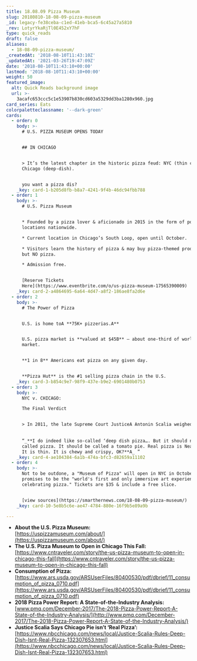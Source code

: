 ```yaml
---
title: 18.08.09 Pizza Museum
slug: 20180810-18-08-09-pizza-museum
_id: legacy-fe38ceba-c1ed-41eb-bca5-6c45a27a5810
_rev: LotyrYkaRjTl0E452xY7hF
type: quick_reads
draft: false
aliases:
  - 18-08-09-pizza-museum/
_createdAt: '2018-08-10T11:43:10Z'
_updatedAt: '2021-03-26T19:47:09Z'
date: '2018-08-10T11:43:10+00:00'
lastmod: '2018-08-10T11:43:10+00:00'
weight: 50
featured_image:
  alt: Quick Reads background image
  url: >-
    3acafc653ccc5c1e53907b830cd603a5329dd3ba1280x960.jpg
card_series: Eats
colorpaletteclassname: '--dark-green'
cards:
  - order: 0
    body: >-
      # U.S. PIZZA MUSEUM OPENS TODAY


      ## IN CHICAGO


      > It’s the latest chapter in the historic pizza feud: NYC (thin crust) vs.
      Chicago (deep-dish).


      you want a pizza dis?
    _key: card-1-b205d8fb-b8a7-4241-9f4b-46dc94fbb788
  - order: 1
    body: >-
      # U.S. Pizza Museum


      * Founded by a pizza lover & aficionado in 2015 in the form of pop-up
      locations nationwide.

      * Current location in Chicago’s South Loop, open until October.

      * Visitors learn the history of pizza & may buy pizza-themed products –
      but NO pizza.

      * Admission free.


      [Reserve Tickets
      Here](https://www.eventbrite.com/o/us-pizza-museum-17565390009)
    _key: card-2-a4864695-6a64-4d47-a8f2-186ae8fa2d6e
  - order: 2
    body: >-
      # The Power of Pizza


      U.S. is home toA **75K+ pizzerias.A**


      U.S. pizza market is **valued at $45B** – about one-third of worldwide
      market.


      **1 in 8** Americans eat pizza on any given day.


      **Pizza Hut** is the #1 selling pizza chain in the U.S.
    _key: card-3-b854c9e7-98f9-437e-b9e2-6901480b0753
  - order: 3
    body: >-
      NYC v. CHICAGO:  

      The Final Verdict 


      > In 2011, the late Supreme Court JusticeA Antonin Scalia weighed in:  
        
        
      “_**I do indeed like so-called ‘deep dish pizza…. But it should not be
      called pizza. It should be called a tomato pie. Real pizza is Neapolitan.
      It is thin. It is chewy and crispy, OK?**A_ ”
    _key: card-4-ae104384-6a1b-474a-bfc3-d82659a11102
  - order: 4
    body: >-
      Not to be outdone, a "Museum of Pizza" will open in NYC in October. It
      promises to be the "world's first and only immersive art experience
      celebrating pizza." Tickets are $35 & include a free slice.


      [view sources](https://smarthernews.com/18-08-09-pizza-museum/)
    _key: card-10-5e8b5c6e-ae47-4784-880e-16f9b5e89a9b

---
```

* **About the U.S. Pizza Museum:**  
[https://uspizzamuseum.com/about/](https://uspizzamuseum.com/about/)
* **The U.S. Pizza Museum to Open in Chicago This Fall:**  
[https://www.cntraveler.com/story/the-us-pizza-museum-to-open-in-chicago-this-fall](https://www.cntraveler.com/story/the-us-pizza-museum-to-open-in-chicago-this-fall)
* **Consumption of Pizza:** [https://www.ars.usda.gov/ARSUserFiles/80400530/pdf/dbrief/11_consumption_of_pizza_0710.pdf](https://www.ars.usda.gov/ARSUserFiles/80400530/pdf/dbrief/11_consumption_of_pizza_0710.pdf)
* **2018 Pizza Power Report: A State-of-the-Industry Analysis:**  
[www.pmq.com/December-2017/The-2018-Pizza-Power-Report-A-State-of-the-Industry-Analysis/](http://www.pmq.com/December-2017/The-2018-Pizza-Power-Report-A-State-of-the-Industry-Analysis/)
* **Justice Scalia Says Chicago Pie isn’t ‘Real Pizza’:**  
[https://www.nbcchicago.com/news/local/Justice-Scalia-Rules-Deep-Dish-Isnt-Real-Pizza-132307653.html](https://www.nbcchicago.com/news/local/Justice-Scalia-Rules-Deep-Dish-Isnt-Real-Pizza-132307653.html)